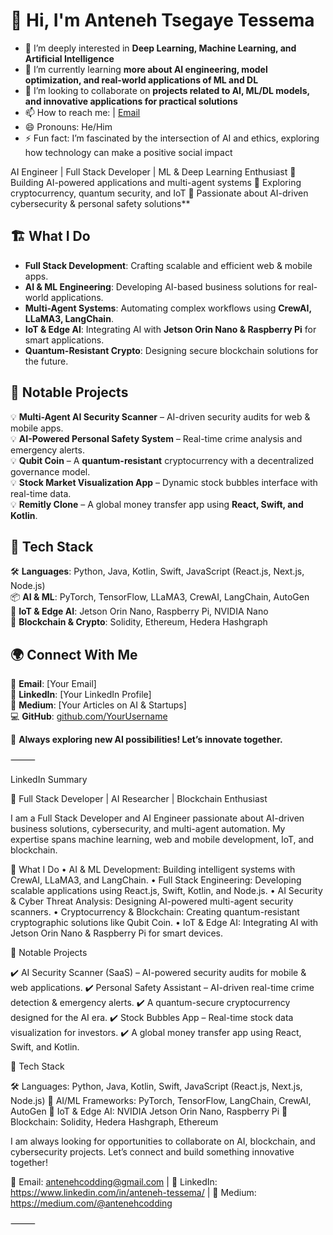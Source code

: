 # 👋 Hi, I'm Anteneh Tsegaye Tessema

- 👀 I’m deeply interested in **Deep Learning, Machine Learning, and Artificial Intelligence**
- 🌱 I’m currently learning **more about AI engineering, model optimization, and real-world applications of ML and DL**
- 💞️ I’m looking to collaborate on **projects related to AI, ML/DL models, and innovative applications for practical solutions**
- 📫 How to reach me:  | [Email](mailto:antenehcodding@gmail.com)
- 😄 Pronouns: He/Him
- ⚡ Fun fact: I’m fascinated by the intersection of AI and ethics, exploring how technology can make a positive social impact

AI Engineer | Full Stack Developer | ML & Deep Learning Enthusiast 
🔹 Building AI-powered applications and multi-agent systems 
🔹 Exploring cryptocurrency, quantum security, and IoT 
🔹 Passionate about AI-driven cybersecurity & personal safety solutions**  

## 🏗️ What I Do  
- **Full Stack Development**: Crafting scalable and efficient web & mobile apps.  
- **AI & ML Engineering**: Developing AI-based business solutions for real-world applications.  
- **Multi-Agent Systems**: Automating complex workflows using **CrewAI, LLaMA3, LangChain**.  
- **IoT & Edge AI**: Integrating AI with **Jetson Orin Nano & Raspberry Pi** for smart applications.  
- **Quantum-Resistant Crypto**: Designing secure blockchain solutions for the future.  

## 🌟 Notable Projects  
💡 **Multi-Agent AI Security Scanner** – AI-driven security audits for web & mobile apps.  
💡 **AI-Powered Personal Safety System** – Real-time crime analysis and emergency alerts.  
💡 **Qubit Coin** – A **quantum-resistant** cryptocurrency with a decentralized governance model.  
💡 **Stock Market Visualization App** – Dynamic stock bubbles interface with real-time data.  
💡 **Remitly Clone** – A global money transfer app using **React, Swift, and Kotlin**.  

## 🔧 Tech Stack  
🛠 **Languages**: Python, Java, Kotlin, Swift, JavaScript (React.js, Next.js, Node.js)  
📦 **AI & ML**: PyTorch, TensorFlow, LLaMA3, CrewAI, LangChain, AutoGen  
📡 **IoT & Edge AI**: Jetson Orin Nano, Raspberry Pi, NVIDIA Nano  
🔗 **Blockchain & Crypto**: Solidity, Ethereum, Hedera Hashgraph  

## 🌍 Connect With Me  
📧 **Email**: [Your Email]  
🔗 **LinkedIn**: [Your LinkedIn Profile]  
📝 **Medium**: [Your Articles on AI & Startups]  
💻 **GitHub**: [github.com/YourUsername](https://github.com/YourUsername)  

🚀 **Always exploring new AI possibilities! Let’s innovate together.**



⸻

LinkedIn Summary

🚀 Full Stack Developer | AI Researcher | Blockchain Enthusiast

I am a Full Stack Developer and AI Engineer passionate about AI-driven business solutions, cybersecurity, and multi-agent automation. My expertise spans machine learning, web and mobile development, IoT, and blockchain.

🔹 What I Do
	•	AI & ML Development: Building intelligent systems with CrewAI, LLaMA3, and LangChain.
	•	Full Stack Engineering: Developing scalable applications using React.js, Swift, Kotlin, and Node.js.
	•	AI Security & Cyber Threat Analysis: Designing AI-powered multi-agent security scanners.
	•	Cryptocurrency & Blockchain: Creating quantum-resistant cryptographic solutions like Qubit Coin.
	•	IoT & Edge AI: Integrating AI with Jetson Orin Nano & Raspberry Pi for smart devices.

🔹 Notable Projects

✔️ AI Security Scanner (SaaS) – AI-powered security audits for mobile & web applications.
✔️ Personal Safety Assistant – AI-driven real-time crime detection & emergency alerts.
✔️  A quantum-secure cryptocurrency designed for the AI era.
✔️ Stock Bubbles App – Real-time stock data visualization for investors.
✔️  A global money transfer app using React, Swift, and Kotlin.

🔹 Tech Stack

🛠 Languages: Python, Java, Kotlin, Swift, JavaScript (React.js, Next.js, Node.js)
🧠 AI/ML Frameworks: PyTorch, TensorFlow, LangChain, CrewAI, AutoGen
📡 IoT & Edge AI: NVIDIA Jetson Orin Nano, Raspberry Pi
🔗 Blockchain: Solidity, Hedera Hashgraph, Ethereum

I am always looking for opportunities to collaborate on AI, blockchain, and cybersecurity projects.
Let’s connect and build something innovative together! 

📧 Email: antenehcodding@gmail.com | 🔗 LinkedIn: https://www.linkedin.com/in/anteneh-tessema/ | 📝 Medium: https://medium.com/@antenehcodding

⸻




<!---

--->
